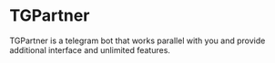# TGPartner
TGPartner is a telegram bot that works parallel with you and provide additional interface and unlimited features.

